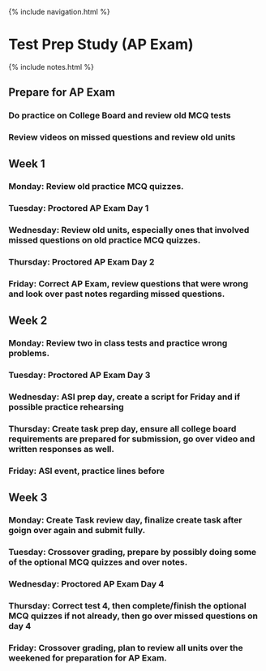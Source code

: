 {% include navigation.html %}

<h1> Test Prep Study (AP Exam) </h1>

{% include notes.html %}

<h2> Prepare for AP Exam </h2>
<h3> Do practice on College Board and review old MCQ tests</h3>
<h3> Review videos on missed questions and review old units </h3>

<h2> Week 1 </h2>


<h3>Monday: Review old practice MCQ quizzes.</h3>

<h3>Tuesday: Proctored AP Exam Day 1</h3>

<h3>Wednesday: Review old units, especially ones that involved missed questions on old practice MCQ quizzes.</h3>

<h3>Thursday: Proctored AP Exam Day 2</h3>

<h3>Friday: Correct AP Exam, review questions that were wrong and look over past notes regarding missed questions.</h3>


<h2> Week 2 </h2>


<h3>Monday: Review two in class tests and practice wrong problems.</h3>

<h3>Tuesday: Proctored AP Exam Day 3</h3>

<h3>Wednesday: ASI prep day, create a script for Friday and if possible practice rehearsing</h3>

<h3>Thursday: Create task prep day, ensure all college board requirements are prepared for submission, go over video and written responses as well.</h3>

<h3>Friday: ASI event, practice lines before</h3>


<h2> Week 3 </h2>


<h3>Monday: Create Task review day, finalize create task after goign over again and submit fully.</h3>

<h3>Tuesday: Crossover grading, prepare by possibly doing some of the optional MCQ quizzes and over notes.</h3>

<h3>Wednesday: Proctored AP Exam Day 4</h3>

<h3>Thursday: Correct test 4, then complete/finish the optional MCQ quizzes if not already, then go over missed questions on day 4</h3>

<h3>Friday: Crossover grading, plan to review all units over the weekened for preparation for AP Exam.</h3>
